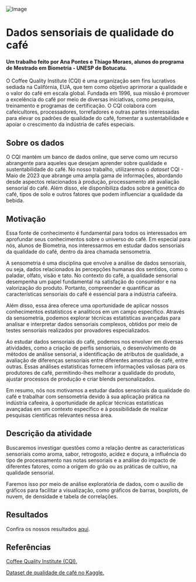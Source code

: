 ![Image](https://www.tastingtable.com/img/gallery/20-different-types-of-coffee-explained/intro-1659544996.jpg)

# Dados sensoriais de qualidade do café

####  Um trabalho feito por Ana Pontes e Thiago Moraes, alunos do programa de Mestrado em Biometria - UNESP de Botucatu.

O Coffee Quality Institute (CQI) é uma organização sem fins lucrativos sediada na Califórnia, EUA, que tem como objetivo aprimorar a qualidade e o valor do café em escala global. Fundada em 1996, sua missão é promover a excelência do café por meio de diversas iniciativas, como pesquisa, treinamento e programas de certificação. O CQI colabora com cafeicultores, processadores, torrefadores e outras partes interessadas para elevar os padrões de qualidade do café, fomentar a sustentabilidade e apoiar o crescimento da indústria de cafés especiais.

## Sobre os dados

O CQI mantém um banco de dados online, que serve como um recurso abrangente para aqueles que desejam aprender sobre qualidade e sustentabilidade do café. No nosso trabalho, utilizaremos o *dataset* CQI - Maio de 2023 que abrange uma ampla gama de informações, abordando desde aspectos relacionados à produção, processamento até avaliação sensorial do café. Além disso, ele disponibiliza dados sobre a genética do café, tipos de solo e outros fatores que podem influenciar a qualidade da bebida. 

## Motivação

Essa fonte de conhecimento é fundamental para todos os interessados em aprofundar seus conhecimentos sobre o universo do café. Em especial para nós, alunos de Biometria, nos interessarmos em estudar dados sensoriais da qualidade do café, dentro da área chamada sensometria.

A sensometria é uma disciplina que envolve a análise de dados sensoriais, ou seja, dados relacionados às percepções humanas dos sentidos, como o paladar, olfato, visão e tato. No contexto do café, a qualidade sensorial desempenha um papel fundamental na satisfação do consumidor e na valorização do produto. Portanto, compreender e quantificar as características sensoriais do café é essencial para a indústria cafeeira.

Além disso, essa área oferece uma oportunidade de aplicar nossos conhecimentos estatísticos e analíticos em um campo específico. Através da sensometria, podemos explorar técnicas estatísticas avançadas para analisar e interpretar dados sensoriais complexos, obtidos por meio de testes sensoriais realizados por provadores especializados.

Ao estudar dados sensoriais do café, podemos nos envolver em diversas atividades, como a criação de perfis sensoriais, o desenvolvimento de métodos de análise sensorial, a identificação de atributos de qualidade, a avaliação de diferenças sensoriais entre diferentes amostras de café, entre outras. Essas análises estatísticas fornecem informações valiosas para os produtores de café, permitindo-lhes melhorar a qualidade do produto, ajustar processos de produção e criar blends personalizados. 

Em resumo, nós nos motivamos a estudar dados sensoriais da qualidade do café e trabalhar com sensometria devido à sua aplicação prática na indústria cafeeira, à oportunidade de aplicar técnicas estatísticas avançadas em um contexto específico e à possibilidade de realizar pesquisas científicas relevantes nessa área.

## Descrição da atividade

Buscaremos investigar questões como a relação dentre as características sensoriais como aroma, sabor, retrogosto, acidez e doçura, a influência do tipo de processamento nas notas sensoriais e a análise do impacto de diferentes fatores, como a origem do grão ou as práticas de cultivo, na qualidade sensorial. 

Faremos isso por meio de análise exploratória de dados, com o auxílio de gráficos para facilitar a visualização, como gráficos de barras, boxplots, de nuvem, de densidade e tabela de correlações.

## Resultados

Confira os nossos resultados [aqui](https://github.com/ThiagoMoraesRizzieri/fcm_coffeequality_ana_thiago/tree/main/Resultados).

## Referências

[Coffee Quality Institute (CQI).](https://www.kaggle.com/datasets/fatihb/coffee-quality-data-cqi)

[Dataset de qualidade de café no Kaggle.](https://www.kaggle.com/datasets/fatihb/coffee-quality-data-cqi)

